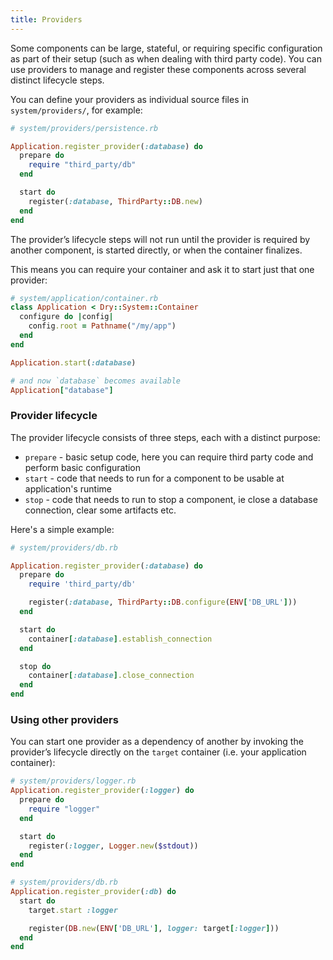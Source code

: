 ```yaml
---
title: Providers
---
```


Some components can be large, stateful, or requiring specific configuration as part of their setup (such as when dealing with third party code). You can use providers to manage and register these components across several distinct lifecycle steps.

You can define your providers as individual source files in `system/providers/`, for example:

```ruby
# system/providers/persistence.rb

Application.register_provider(:database) do
  prepare do
    require "third_party/db"
  end

  start do
    register(:database, ThirdParty::DB.new)
  end
end
```

The provider’s lifecycle steps will not run until the provider is required by another component, is started directly, or when the container finalizes.

This means you can require your container and ask it to start just that one provider:

```ruby
# system/application/container.rb
class Application < Dry::System::Container
  configure do |config|
    config.root = Pathname("/my/app")
  end
end

Application.start(:database)

# and now `database` becomes available
Application["database"]
```

### Provider lifecycle

The provider lifecycle consists of three steps, each with a distinct purpose:

- `prepare` - basic setup code, here you can require third party code and perform basic configuration
- `start` - code that needs to run for a component to be usable at application's runtime
- `stop` - code that needs to run to stop a component, ie close a database connection, clear some artifacts etc.

Here's a simple example:

```ruby
# system/providers/db.rb

Application.register_provider(:database) do
  prepare do
    require 'third_party/db'

    register(:database, ThirdParty::DB.configure(ENV['DB_URL']))
  end

  start do
    container[:database].establish_connection
  end

  stop do
    container[:database].close_connection
  end
end
```

### Using other providers

You can start one provider as a dependency of another by invoking the provider’s lifecycle directly on the `target` container (i.e. your application container):

```ruby
# system/providers/logger.rb
Application.register_provider(:logger) do
  prepare do
    require "logger"
  end

  start do
    register(:logger, Logger.new($stdout))
  end
end

# system/providers/db.rb
Application.register_provider(:db) do
  start do
    target.start :logger

    register(DB.new(ENV['DB_URL'], logger: target[:logger]))
  end
end
```
